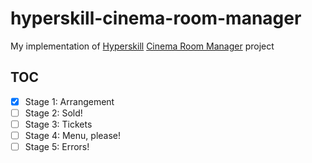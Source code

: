 # hyperskill-cinema-room-manager

My implementation of [Hyperskill][1] [Cinema Room Manager][2] project

## TOC

- [x] Stage 1: Arrangement
- [ ] Stage 2: Sold!
- [ ] Stage 3: Tickets
- [ ] Stage 4: Menu, please!
- [ ] Stage 5: Errors!

[1]: https://hyperskill.org/
[2]: https://hyperskill.org/projects/133

